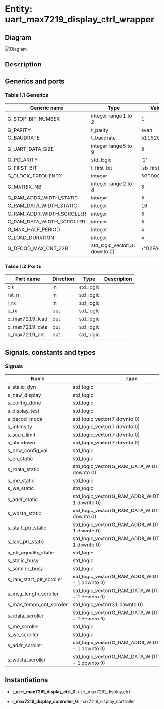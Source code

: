 # Entity: uart_max7219_display_ctrl_wrapper
## Diagram
![Diagram](uart_max7219_display_ctrl_wrapper.svg "Diagram")
## Description
## Generics and ports
### Table 1.1 Generics
| Generic name              | Type                          | Value       | Description |
| ------------------------- | ----------------------------- | ----------- | ----------- |
| G_STOP_BIT_NUMBER         | integer range 1 to 2          | 1           |             |
| G_PARITY                  | t_parity                      | even        |             |
| G_BAUDRATE                | t_baudrate                    | b115200     |             |
| G_UART_DATA_SIZE          | integer range 5 to 9          | 8           |             |
| G_POLARITY                | std_logic                     | '1'         |             |
| G_FIRST_BIT               | t_first_bit                   | lsb_first   |             |
| G_CLOCK_FREQUENCY         | integer                       | 50000000    |             |
| G_MATRIX_NB               | integer range 2 to 8          | 8           |             |
| G_RAM_ADDR_WIDTH_STATIC   | integer                       | 8           |             |
| G_RAM_DATA_WIDTH_STATIC   | integer                       | 16          |             |
| G_RAM_ADDR_WIDTH_SCROLLER | integer                       | 8           |             |
| G_RAM_DATA_WIDTH_SCROLLER | integer                       | 8           |             |
| G_MAX_HALF_PERIOD         | integer                       | 4           |             |
| G_LOAD_DURATION           | integer                       | 4           |             |
| G_DECOD_MAX_CNT_32B       | std_logic_vector(31 downto 0) | x"02FAF080" |             |
### Table 1.2 Ports
| Port name      | Direction | Type      | Description |
| -------------- | --------- | --------- | ----------- |
| clk            | in        | std_logic |             |
| rst_n          | in        | std_logic |             |
| i_rx           | in        | std_logic |             |
| o_tx           | out       | std_logic |             |
| o_max7219_load | out       | std_logic |             |
| o_max7219_data | out       | std_logic |             |
| o_max7219_clk  | out       | std_logic |             |
## Signals, constants and types
### Signals
| Name                     | Type                                                     | Description |
| ------------------------ | -------------------------------------------------------- | ----------- |
| s_static_dyn             | std_logic                                                |             |
| s_new_display            | std_logic                                                |             |
| s_config_done            | std_logic                                                |             |
| s_display_test           | std_logic                                                |             |
| s_decod_mode             | std_logic_vector(7 downto 0)                             |             |
| s_intensity              | std_logic_vector(7 downto 0)                             |             |
| s_scan_limit             | std_logic_vector(7 downto 0)                             |             |
| s_shutdown               | std_logic_vector(7 downto 0)                             |             |
| s_new_config_val         | std_logic                                                |             |
| s_en_static              | std_logic                                                |             |
| s_rdata_static           | std_logic_vector(G_RAM_DATA_WIDTH_STATIC - 1 downto 0)   |             |
| s_me_static              | std_logic                                                |             |
| s_we_static              | std_logic                                                |             |
| s_addr_static            | std_logic_vector(G_RAM_ADDR_WIDTH_STATIC - 1 downto 0)   |             |
| s_wdata_static           | std_logic_vector(G_RAM_DATA_WIDTH_STATIC - 1 downto 0)   |             |
| s_start_ptr_static       | std_logic_vector(G_RAM_ADDR_WIDTH_STATIC - 1 downto 0)   |             |
| s_last_ptr_static        | std_logic_vector(G_RAM_ADDR_WIDTH_STATIC - 1 downto 0)   |             |
| s_ptr_equality_static    | std_logic                                                |             |
| s_static_busy            | std_logic                                                |             |
| s_scroller_busy          | std_logic                                                |             |
| s_ram_start_ptr_scroller | std_logic_vector(G_RAM_ADDR_WIDTH_SCROLLER - 1 downto 0) |             |
| s_msg_length_scroller    | std_logic_vector(G_RAM_DATA_WIDTH_SCROLLER - 1 downto 0) |             |
| s_max_tempo_cnt_scroller | std_logic_vector(31 downto 0)                            |             |
| s_rdata_scroller         | std_logic_vector(G_RAM_DATA_WIDTH_SCROLLER - 1 downto 0) |             |
| s_me_scroller            | std_logic                                                |             |
| s_we_scroller            | std_logic                                                |             |
| s_addr_scroller          | std_logic_vector(G_RAM_ADDR_WIDTH_SCROLLER - 1 downto 0) |             |
| s_wdata_scroller         | std_logic_vector(G_RAM_DATA_WIDTH_SCROLLER - 1 downto 0) |             |
## Instantiations
- **i_uart_max7219_display_ctrl_0**: uart_max7219_display_ctrl

- **i_max7219_display_controller_0**: max7219_display_controller


